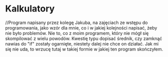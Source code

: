 # Kalkulatory
//Program napisany przez kolegę Jakuba, na zajęciach ze wstępu do programowania, jako wzór dla mnie, co i w jakiej kolejności napisać, 
żeby nie było problemów. Nie to, co z moim programem, który nie mógł się skompilować z wielu powodów.
Kwestię typu dopisać średnik, czy zamknąć nawias do "if" zostały ogarnięte, niestety dalej nie chce on działać. Jak mi się nie uda,
to wrzucę tutaj w takiej formie w jakiej ten program skończyłem.

